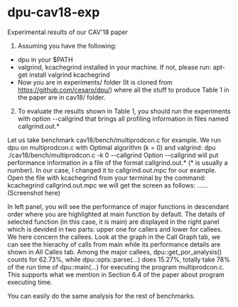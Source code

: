 # dpu-cav18-exp
Experimental results of our CAV'18 paper
1. Assuming you have the following:
- dpu in your $PATH
- valgrind, kcachegrind installed in your machine. If not, please run:
        apt-get install valgrind kcachegrind
- Now you are in experiments/ folder (It is cloned from https://github.com/cesaro/dpu/) where all the stuff to
produce Table 1 in the paper are in cav18/ folder.

2. To evaluate the results shown in Table 1, you should run the experiments with option --callgrind
that brings all profiling information in files named callgrind.out.*

Let us take benchmark cav18/bench/multiprodcon.c for example.
We run dpu on multiprodcon.c with Optimal algorithm (k = 0) and valgrind:
        dpu ./cav18/bench/multiprodcon.c -k 0 --callgrind
Option --callgrind will put performance information in a file of the format callgrind.out.* (* is usually a number).
In our case, I changed it to callgrind.out.mpc for our example.
Open the file with kcachegrind from your terminal by the command:
            kcachegrind callgrind.out.mpc
we will get the screen as follows:
......(Screenshot here)

In left panel, you will see the performance of major functions in descendant order where you are highlighted
at main function by default. The details of selected function (in this case, it is main) are displayed in the right
panel which is devided in two parts: upper one for callers and lower for callees. We here concern the callees.
Look at the graph in the Call Graph tab, we can see the hierachy of calls from main while its performance details
are shown in All Calles tab. Among the major callees, dpu::get_por_analysis() counts for 62.73%, while
dpu::opts::parse(...) does 15.27%, totally take 78% of the run time of dpu::main(...) for executing the program
multiprodcon.c. This supports what we mention in Section 6.4 of the paper about program executing time.

You can easily do the same analysis for the rest of benchmarks.



